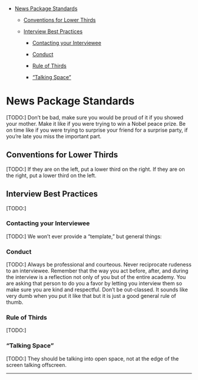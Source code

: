 *   [News Package Standards](h.rt9rd1pho1ok)
    
    *   [Conventions for Lower Thirds](h.rt9rd1pho1ok#conventions-for-lower-thirds)
    
    *   [Interview Best Practices](h.rt9rd1pho1ok#interview-best-practices)
        
        *   [Contacting your Interviewee](h.rt9rd1pho1ok#contacting-your-interviewee)
        
        *   [Conduct](h.rt9rd1pho1ok#conduct)
        
        *   [Rule of Thirds](h.rt9rd1pho1ok#rule-of-thirds)
        
        *   [“Talking Space”](h.rt9rd1pho1ok#talking-space)

News Package Standards
======================

\[TODO:\] Don’t be bad, make sure you would be proud of it if you showed your mother. Make it like if you were trying to win a Nobel peace prize. Be on time like if you were trying to surprise your friend for a surprise party, if you’re late you miss the important part.

Conventions for Lower Thirds
----------------------------

\[TODO:\] If they are on the left, put a lower third on the right. If they are on the right, put a lower third on the left.

Interview Best Practices
------------------------

\[TODO:\]

### Contacting your Interviewee

\[TODO:\] We won’t ever provide a “template,” but general things:

### Conduct

\[TODO:\] Always be professional and courteous. Never reciprocate rudeness to an interviewee. Remember that the way you act before, after, and during the interview is a reflection not only of you but of the entire academy. You are asking that person to do you a favor by letting you interview them so make sure you are kind and respectful. Don’t be out-classed. It sounds like very dumb when you put it like that but it is just a good general rule of thumb.

### Rule of Thirds

\[TODO:\]

### “Talking Space”

\[TODO:\] They should be talking into open space, not at the edge of the screen talking offscreen.

* * *